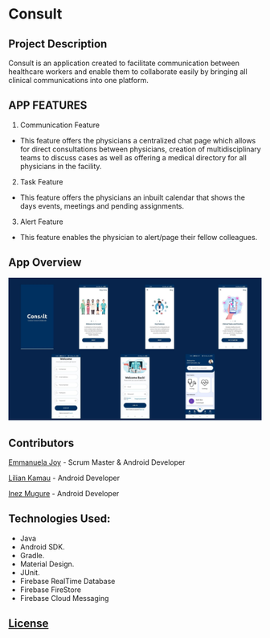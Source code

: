 # Consult

## Project Description

<p>Consult is an application created to facilitate communication between healthcare workers and enable them to collaborate easily by bringing all clinical communications into one platform.</p>

## APP FEATURES

1. Communication Feature

- This feature offers the physicians a centralized chat page which allows for direct consultations between physicians, creation of multidisciplinary teams to discuss cases as well as offering a medical directory for all physicians in the facility.

2. Task Feature

- This feature offers the physicians an inbuilt calendar that shows the days events, meetings and pending assignments.

3. Alert Feature

- This feature enables the physician to alert/page their fellow colleagues.

## App Overview

![App Overview](app/src/main/res/drawable/consult.jpg)


## Contributors

[Emmanuela Joy](https://github.com/EmmanuelaJoy) - Scrum Master & Android Developer</p>
[Lilian Kamau](https://github.com/lilianjerikamau) - Android Developer</p>
[Inez Mugure](https://github.com/Mugure-Inez) - Android Developer</p>

## Technologies Used:

- Java
- Android SDK.
- Gradle.
- Material Design.
- JUnit.
- Firebase RealTime Database
- Firebase FireStore
- Firebase Cloud Messaging

## [License](https://github.com/EmmanuelaJoy/Dr-Little/blob/main/LICENSE)
